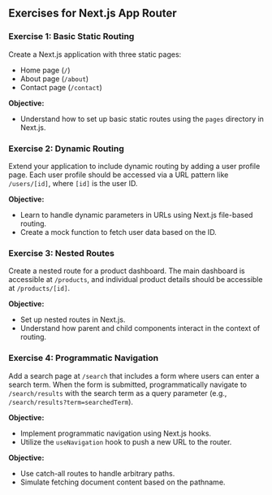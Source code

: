 ## Exercises for Next.js App Router

### Exercise 1: Basic Static Routing
Create a Next.js application with three static pages:
- Home page (`/`)
- About page (`/about`)
- Contact page (`/contact`)

**Objective:**
- Understand how to set up basic static routes using the `pages` directory in Next.js.

### Exercise 2: Dynamic Routing
Extend your application to include dynamic routing by adding a user profile page. Each user profile should be accessed via a URL pattern like `/users/[id]`, where `[id]` is the user ID.

**Objective:**
- Learn to handle dynamic parameters in URLs using Next.js file-based routing.
- Create a mock function to fetch user data based on the ID.

### Exercise 3: Nested Routes
Create a nested route for a product dashboard. The main dashboard is accessible at `/products`, and individual product details should be accessible at `/products/[id]`.

**Objective:**
- Set up nested routes in Next.js.
- Understand how parent and child components interact in the context of routing.

### Exercise 4: Programmatic Navigation
Add a search page at `/search` that includes a form where users can enter a search term. When the form is submitted, programmatically navigate to `/search/results` with the search term as a query parameter (e.g., `/search/results?term=searchedTerm`).

**Objective:**
- Implement programmatic navigation using Next.js hooks.
- Utilize the `useNavigation` hook to push a new URL to the router.

**Objective:**
- Use catch-all routes to handle arbitrary paths.
- Simulate fetching document content based on the pathname.
